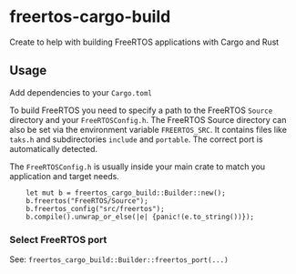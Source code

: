 # freertos-cargo-build
Create to help with building FreeRTOS applications with Cargo and Rust


## Usage

Add dependencies to your `Cargo.toml`

To build FreeRTOS you need to specify a path to the FreeRTOS `Source` directory and your `FreeRTOSConfig.h`.
The FreeRTOS Source directory can also be set via the environment variable `FREERTOS_SRC`. It contains files like `taks.h`
and subdirectories `include` and `portable`. The correct port is automatically detected.

The `FreeRTOSConfig.h` is usually inside your main crate to match you application and target needs.

```
    let mut b = freertos_cargo_build::Builder::new();
    b.freertos("FreeRTOS/Source");
    b.freertos_config("src/freertos");
    b.compile().unwrap_or_else(|e| {panic!(e.to_string())});
```

### Select FreeRTOS port
See: `freertos_cargo_build::Builder::freertos_port(...)`